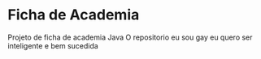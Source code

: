 # Ficha de Academia
 Projeto de ficha de academia Java
 O repositorio
 eu sou gay
 eu quero ser inteligente e bem sucedida 